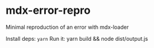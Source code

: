 # mdx-error-repro

Minimal reproduction of an error with mdx-loader

Install deps: `yarn`
Run it: yarn build && node dist/output.js
